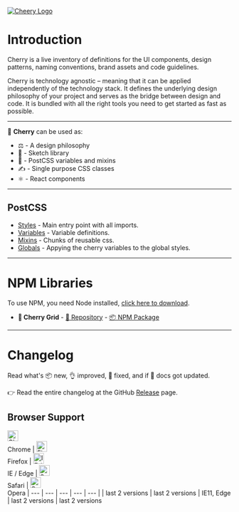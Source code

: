 [![Cheery Logo](https://res.cloudinary.com/deep-impact-ag/image/upload/v1559170058/cherry/cherry.svg)](https://cherry.design/)

# Introduction

Cherry is a live inventory of definitions for the UI components, design patterns, naming conventions, brand assets and code guidelines. 

Cherry is technology agnostic – meaning that it can be applied independently of the technology stack. It defines the underlying design philosophy of your project and serves as the bridge between design and code. It is bundled with all the right tools you need to get started as fast as possible.

---

🍒 **Cherry** can be used as:
- ⚖ - A design philosophy
- 💎 - Sketch library
- 🎨 - PostCSS variables and mixins
- ✍ - Single purpose CSS classes
- ⚛ - React components

---

## PostCSS

- [Styles](./src/assets/css/styles.css) - Main entry point with all imports.
- [Variables](./src/assets/css/variables.css) - Variable definitions.
- [Mixins](./src/assets/css/mixins.css) - Chunks of reusable css.
- [Globals](./src/assets/css/globals.css) - Appying the cherry variables to the global styles.

---

# NPM Libraries
To use NPM, you need Node installed, [click here to download](https://nodejs.org/).

- **🍒 Cherry Grid** - [💾 Repository](https://github.com/DEEP-IMPACT-AG/cherry-grid) - [📦 NPM Package](https://www.npmjs.com/package/cherry-grid)


---

# Changelog

Read what's 📦 new, 👌 improved, 🐛 fixed, and if 📖 docs got updated. 

👉 Read the entire changelog at the GitHub [Release](https://github.com/DEEP-IMPACT-AG/cherry/releases) page.


## Browser Support

[<img src="https://raw.githubusercontent.com/alrra/browser-logos/master/src/chrome/chrome_48x48.png" alt="Chrome" width="24px" height="24px" />](http://godban.github.io/browsers-support-badges/)</br>Chrome | 
[<img src="https://raw.githubusercontent.com/alrra/browser-logos/master/src/firefox/firefox_48x48.png" alt="Firefox" width="24px" height="24px" />](http://godban.github.io/browsers-support-badges/)</br>Firefox | 
[<img src="https://raw.githubusercontent.com/alrra/browser-logos/master/src/edge/edge_48x48.png" alt="IE / Edge" width="24px" height="24px" />](http://godban.github.io/browsers-support-badges/)</br>IE / Edge |
[<img src="https://raw.githubusercontent.com/alrra/browser-logos/master/src/safari/safari_48x48.png" alt="Safari" width="24px" height="24px" />](http://godban.github.io/browsers-support-badges/)</br>Safari | 
[<img src="https://raw.githubusercontent.com/alrra/browser-logos/master/src/opera/opera_48x48.png" alt="Opera" width="24px" height="24px" />](http://godban.github.io/browsers-support-badges/)</br>Opera 
| --- | --- | --- | --- | --- |
| last 2 versions | last 2 versions | IE11, Edge | last 2 versions | last 2 versions 
